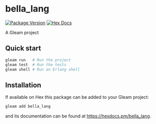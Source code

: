 # bella_lang

[![Package Version](https://img.shields.io/hexpm/v/bella_lang)](https://hex.pm/packages/bella_lang)
[![Hex Docs](https://img.shields.io/badge/hex-docs-ffaff3)](https://hexdocs.pm/bella_lang/)

A Gleam project

## Quick start

```sh
gleam run   # Run the project
gleam test  # Run the tests
gleam shell # Run an Erlang shell
```

## Installation

If available on Hex this package can be added to your Gleam project:

```sh
gleam add bella_lang
```

and its documentation can be found at <https://hexdocs.pm/bella_lang>.
